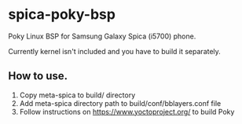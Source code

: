 spica-poky-bsp
==============

Poky Linux BSP for Samsung Galaxy Spica (i5700) phone.

Currently kernel isn't included and you have to build it separately.

How to use.
-----------

1. Copy meta-spica to build/ directory<br>
2. Add meta-spica directory path to build/conf/bblayers.conf file
3. Follow instructions on https://www.yoctoproject.org/ to build Poky